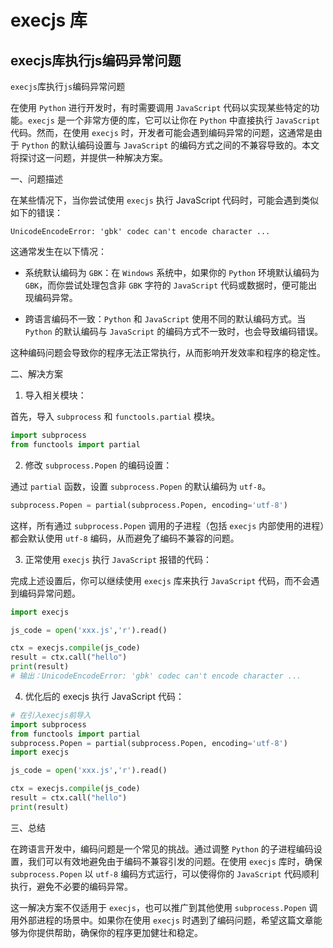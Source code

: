 # execjs 库  

## execjs库执行js编码异常问题

`execjs`库执行`js`编码异常问题  

在使用 `Python` 进行开发时，有时需要调用 `JavaScript` 代码以实现某些特定的功能。`execjs` 是一个非常方便的库，它可以让你在 `Python` 中直接执行 `JavaScript` 代码。然而，在使用 `execjs` 时，开发者可能会遇到编码异常的问题，这通常是由于 `Python` 的默认编码设置与 `JavaScript` 的编码方式之间的不兼容导致的。本文将探讨这一问题，并提供一种解决方案。  

一、问题描述  

在某些情况下，当你尝试使用 `execjs` 执行 JavaScript 代码时，可能会遇到类似如下的错误：  

```
UnicodeEncodeError: 'gbk' codec can't encode character ...
```

这通常发生在以下情况：  

- 系统默认编码为 `GBK`：在 `Windows` 系统中，如果你的 `Python` 环境默认编码为 `GBK`，而你尝试处理包含非 `GBK` 字符的 `JavaScript` 代码或数据时，便可能出现编码异常。  

- 跨语言编码不一致：`Python` 和 `JavaScript` 使用不同的默认编码方式。当 `Python` 的默认编码与 `JavaScript` 的编码方式不一致时，也会导致编码错误。  

这种编码问题会导致你的程序无法正常执行，从而影响开发效率和程序的稳定性。  

二、解决方案  

1. 导入相关模块：  

首先，导入 `subprocess` 和 `functools.partial` 模块。  

```py
import subprocess
from functools import partial
```

2. 修改 `subprocess.Popen` 的编码设置：  

通过 `partial` 函数，设置 `subprocess.Popen` 的默认编码为 `utf-8`。  

```py
subprocess.Popen = partial(subprocess.Popen, encoding='utf-8')
```

这样，所有通过 `subprocess.Popen` 调用的子进程（包括 `execjs` 内部使用的进程）都会默认使用 `utf-8` 编码，从而避免了编码不兼容的问题。  

3. 正常使用 `execjs` 执行 `JavaScript` 报错的代码：  

完成上述设置后，你可以继续使用 `execjs` 库来执行 `JavaScript` 代码，而不会遇到编码异常问题。  

```py
import execjs

js_code = open('xxx.js','r').read()

ctx = execjs.compile(js_code)
result = ctx.call("hello")
print(result) 
# 输出：UnicodeEncodeError: 'gbk' codec can't encode character ...
```

4. 优化后的 execjs 执行 JavaScript 代码：  

```py
# 在引入execjs前导入
import subprocess
from functools import partial
subprocess.Popen = partial(subprocess.Popen, encoding='utf-8')
import execjs

js_code = open('xxx.js','r').read()

ctx = execjs.compile(js_code)
result = ctx.call("hello")
print(result) 
```

三、总结  

在跨语言开发中，编码问题是一个常见的挑战。通过调整 `Python` 的子进程编码设置，我们可以有效地避免由于编码不兼容引发的问题。在使用 `execjs` 库时，确保 `subprocess.Popen` 以 `utf-8` 编码方式运行，可以使得你的 `JavaScript` 代码顺利执行，避免不必要的编码异常。  

这一解决方案不仅适用于 `execjs`，也可以推广到其他使用 `subprocess.Popen` 调用外部进程的场景中。如果你在使用 `execjs` 时遇到了编码问题，希望这篇文章能够为你提供帮助，确保你的程序更加健壮和稳定。  




